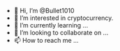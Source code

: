 - 👋 Hi, I’m @Bullet1010
- 👀 I’m interested in cryptocurrency.
- 🌱 I’m currently learning ...
- 💞️ I’m looking to collaborate on ...
- 📫 How to reach me ...

<!---
Bullet1010/Bullet1010 is a ✨ special ✨ repository because its `README.md` (this file) appears on your GitHub profile.
You can click the Preview link to take a look at your changes.
--->
